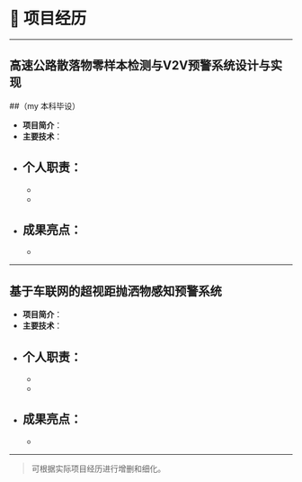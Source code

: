 # **📂 项目经历**

---

## 高速公路散落物零样本检测与V2V预警系统设计与实现
##（my 本科毕设）

- **项目简介**：
- **主要技术**：
- **个人职责**：
  - 
  - 
  - 
- **成果亮点**：
  - 
  - 

---

## 基于车联网的超视距抛洒物感知预警系统

- **项目简介**：
- **主要技术**：
- **个人职责**：
  - 
  - 
  - 
- **成果亮点**：
  - 
  - 


---


> 可根据实际项目经历进行增删和细化。
